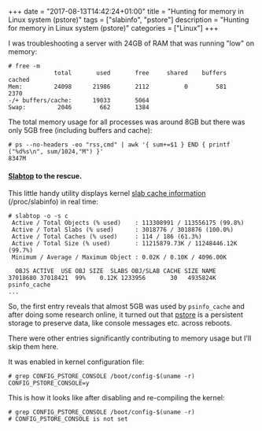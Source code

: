 +++
date = "2017-08-13T14:42:24+01:00"
title = "Hunting for memory in Linux system (pstore)"
tags = ["slabinfo", "pstore"]
description = "Hunting for memory in Linux system (pstore)"
categories = ["Linux"]
+++

I was troubleshooting a server with 24GB of RAM that was running "low" on memory:

```
# free -m
             total       used       free     shared    buffers     cached
Mem:         24098      21986       2112          0        581       2370
-/+ buffers/cache:      19033       5064
Swap:         2046        662       1384
```

The total memory usage for all processes was around 8GB but there was only 5GB free (including buffers and cache):

```
# ps --no-headers -eo "rss,cmd" | awk '{ sum+=$1 } END { printf ("%d%s\n", sum/1024,"M") }'
8347M
```

#### [Slabtop](https://linux.die.net/man/1/slabtop "slabtop") to the rescue.

This little handy utility displays kernel [slab cache information](http://man7.org/linux/man-pages/man5/slabinfo.5.html "slabinfo") (/proc/slabinfo) in real time:

```
# slabtop -o -s c
 Active / Total Objects (% used)    : 113308991 / 113556175 (99.8%)
 Active / Total Slabs (% used)      : 3018776 / 3018876 (100.0%)
 Active / Total Caches (% used)     : 114 / 186 (61.3%)
 Active / Total Size (% used)       : 11215879.73K / 11248446.12K (99.7%)
 Minimum / Average / Maximum Object : 0.02K / 0.10K / 4096.00K

  OBJS ACTIVE  USE OBJ SIZE  SLABS OBJ/SLAB CACHE SIZE NAME                   
37018680 37018421  99%    0.12K 1233956       30   4935824K psinfo_cache
...
```

So, the first entry reveals that almost 5GB was used by `psinfo_cache` and after doing some research online, it turned out that [pstore](https://www.kernel.org/doc/Documentation/ABI/testing/pstore "pstore") is a persistent storage to preserve data, like console messages etc. across reboots.

There were other entries significantly contributing to memory usage but I'll skip them here.

It was enabled in kernel configuration file:

```
# grep CONFIG_PSTORE_CONSOLE /boot/config-$(uname -r)
CONFIG_PSTORE_CONSOLE=y
```

This is how it looks like after disabling and re-compiling the kernel:

```
# grep CONFIG_PSTORE_CONSOLE /boot/config-$(uname -r)
# CONFIG_PSTORE_CONSOLE is not set
```
